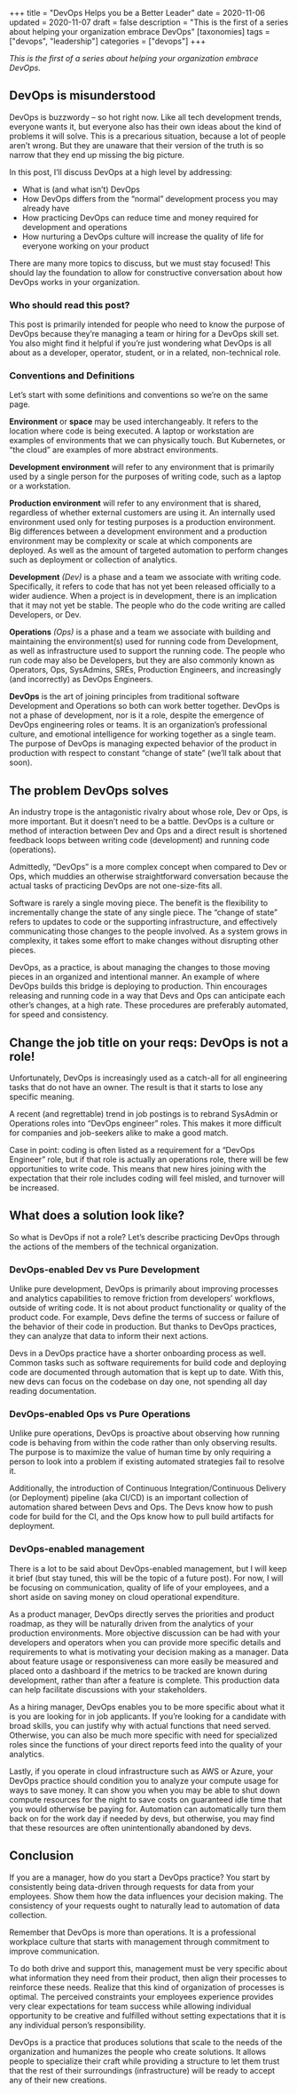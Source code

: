 +++
title = "DevOps Helps you be a Better Leader"
date = 2020-11-06
updated = 2020-11-07
draft = false 
description = "This is the first of a series about helping your organization embrace DevOps"
[taxonomies]
tags = ["devops", "leadership"]
categories = ["devops"]
+++

*This is the first of a series about helping your organization embrace DevOps.*

## DevOps is misunderstood
DevOps is buzzwordy – so hot right now. Like all tech development trends, everyone wants it, but everyone also has their own ideas about the kind of problems it will solve. This is a precarious situation, because a lot of people aren’t wrong. But they are unaware that their version of the truth is so narrow that they end up missing the big picture.

In this post, I’ll discuss DevOps at a high level by addressing: 

* What is (and what isn’t) DevOps
* How DevOps differs from the “normal” development process you may already have
* How practicing DevOps can reduce time and money required for development and operations
* How nurturing a DevOps culture will increase the quality of life for everyone working on your product

There are many more topics to discuss, but we must stay focused! This should lay the foundation to allow for constructive conversation about how DevOps works in your organization. 

### Who should read this post?
This post is primarily intended for people who need to know the purpose of DevOps because they’re managing a team or hiring for a DevOps skill set. You also might find it helpful if you’re just wondering what DevOps is all about as a developer, operator, student, or in a related, non-technical role.

### Conventions and Definitions
Let’s start with some definitions and conventions so we’re on the same page.

**Environment** or **space** may be used interchangeably. It refers to the location where code is being executed. A laptop or workstation are examples of environments that we can physically touch. But Kubernetes, or “the cloud” are examples of more abstract environments.

**Development environment** will refer to any environment that is primarily used by a single person for the purposes of writing code, such as a laptop or a workstation.

**Production environment** will refer to any environment that is shared, regardless of whether external customers are using it. An internally used environment used only for testing purposes is a production environment. Big differences between a development environment and a production environment may be complexity or scale at which components are deployed. As well as the amount of targeted automation to perform changes such as deployment or collection of analytics. 

**Development** *(Dev)* is a phase and a team we associate with writing code. Specifically, it refers to code that has not yet been released officially to a wider audience. When a project is in development, there is an implication that it may not yet be stable. The people who do the code writing are called Developers, or Dev.

**Operations** *(Ops)* is a phase and a team we associate with building and maintaining the environment(s) used for running code from Development, as well as infrastructure used to support the running code. The people who run code may also be Developers, but they are also commonly known as Operators, Ops, SysAdmins, SREs, Production Engineers, and increasingly (and incorrectly) as DevOps Engineers.

**DevOps** is the art of joining principles from traditional software Development and Operations so both can work better together. DevOps is not a phase of development, nor is it a role, despite the emergence of DevOps engineering roles or teams. It is an organization’s professional culture, and emotional intelligence for working together as a single team. The purpose of DevOps is managing expected behavior of the product in production with respect to constant “change of state” (we’ll talk about that soon).

## The problem DevOps solves
An industry trope is the antagonistic rivalry about whose role, Dev or Ops, is more important. But it doesn’t need to be a battle. DevOps is a culture or method of interaction between Dev and Ops and a direct result is shortened feedback loops between writing code (development) and running code (operations). 

Admittedly, “DevOps” is a more complex concept when compared to Dev or Ops, which muddies an otherwise straightforward conversation because the actual tasks of practicing DevOps are not one-size-fits all.

Software is rarely a single moving piece. The benefit is the flexibility to incrementally change the state of any single piece. The “change of state” refers to updates to code or the supporting infrastructure, and effectively communicating those changes to the people involved. As a system grows in complexity, it takes some effort to make changes without disrupting other pieces.

DevOps, as a practice, is about managing the changes to those moving pieces in an organized and intentional manner. An example of where DevOps builds this bridge is deploying to production. Thin encourages releasing and running code in a way that Devs and Ops can anticipate each other’s changes, at a high rate. These procedures are preferably automated, for speed and consistency.

## Change the job title on your reqs: DevOps is not a role!
Unfortunately, DevOps is increasingly used as a catch-all for all engineering tasks that do not have an owner. The result is that it starts to lose any specific meaning.

A recent (and regrettable) trend in job postings is to rebrand SysAdmin or Operations roles into “DevOps engineer” roles. This makes it more difficult for companies and job-seekers alike to make a good match.

Case in point: coding is often listed as a requirement for a “DevOps Engineer” role, but if that role is actually an operations role, there will be few opportunities to write code. This means that new hires joining with the expectation that their role includes coding will feel misled, and turnover will be increased.

## What does a solution look like?
So what is DevOps if not a role? Let’s describe practicing DevOps through the actions of the members of the technical organization.

### DevOps-enabled Dev vs Pure Development
Unlike pure development, DevOps is primarily about improving processes and analytics capabilities to remove friction from developers’ workflows, outside of writing code. It is not about product functionality or quality of the product code. For example, Devs define the terms of success or failure of the behavior of their code in production. But thanks to DevOps practices, they can analyze that data to inform their next actions. 

Devs in a DevOps practice have a shorter onboarding process as well. Common tasks such as software requirements for build code and deploying code are documented through automation that is kept up to date. With this, new devs can focus on the codebase on day one, not spending all day reading documentation.

### DevOps-enabled Ops vs Pure Operations
Unlike pure operations, DevOps is proactive about observing how running code is behaving from within the code rather than only observing results. The purpose is to maximize the value of human time by only requiring a person to look into a problem if existing automated strategies fail to resolve it.

Additionally, the introduction of Continuous Integration/Continuous Delivery (or Deployment) pipeline (aka CI/CD) is an important collection of automation shared between Devs and Ops. The Devs know how to push code for build for the CI, and the Ops know how to pull build artifacts for deployment. 

### DevOps-enabled management
There is a lot to be said about DevOps-enabled management, but I will keep it brief (but stay tuned, this will be the topic of a future post). For now, I will be focusing on communication, quality of life of your employees, and a short aside on saving money on cloud operational expenditure.

As a product manager, DevOps directly serves the priorities and product roadmap, as they will be naturally driven from the analytics of your production environments. More objective discussion can be had with your developers and operators when you can provide more specific details and requirements to what is motivating your decision making as a manager. Data about feature usage or responsiveness can more easily be measured and placed onto a dashboard if the metrics to be tracked are known during development, rather than after a feature is complete. This production data can help facilitate discussions with your stakeholders.

As a hiring manager, DevOps enables you to be more specific about what it is you are looking for in job applicants. If you’re looking for a candidate with broad skills, you can justify why with actual functions that need served. Otherwise, you can also be much more specific with need for specialized roles since the functions of your direct reports feed into the quality of your analytics. 

Lastly, if you operate in cloud infrastructure such as AWS or Azure, your DevOps practice should condition you to analyze your compute usage for ways to save money. It can show you when you may be able to shut down compute resources for the night to save costs on guaranteed idle time that you would otherwise be paying for. Automation can automatically turn them back on for the work day if needed by devs, but otherwise, you may find that these resources are often unintentionally abandoned by devs.

## Conclusion
If you are a manager, how do you start a DevOps practice? You start by consistently being data-driven through requests for data from your employees. Show them how the data influences your decision making. The consistency of your requests ought to naturally lead to automation of data collection.

Remember that DevOps is more than operations. It is a professional workplace culture that starts with management through commitment to improve communication. 

To do both drive and support this, management must be very specific about what information they need from their product, then align their processes to reinforce these needs. Realize that this kind of organization of processes is optimal. The perceived constraints your employees experience provides very clear expectations for team success while allowing individual opportunity to be creative and fulfilled without setting expectations that it is any individual person’s responsibility.

DevOps is a practice that produces solutions that scale to the needs of the organization and humanizes the people who create solutions. It allows people to specialize their craft while providing a structure to let them trust that the rest of their surroundings (infrastructure) will be ready to accept any of their new creations.
